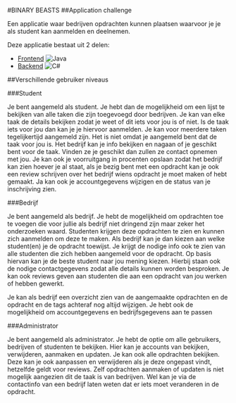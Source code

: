 #BINARY BEASTS
##Application challenge

Een applicatie waar bedrijven opdrachten kunnen plaatsen waarvoor je je als student kan aanmelden en deelnemen.

Deze applicatie bestaat uit 2 delen:
- [Frontend](https://github.com/RobbenP/Rome_Front)		![Java](https://img.shields.io/badge/Gemaakt%20met%20-Angular-red)
- [Backend](https://github.com/RobbenP/Rome_backend)	![C#](https://img.shields.io/badge/Gemaakt%20met%20-Dotnet-brightgreen)

##Verschillende gebruiker niveaus

###Student

Je bent aangemeld als student. Je hebt dan de mogelijkheid om een lijst te bekijken van alle taken die zijn toegevoegd door bedrijven. Je kan van elke taak de details bekijken zodat je weet of dit iets voor jou is of niet. Is de taak iets voor jou dan kan je je hiervoor aanmelden. Je kan voor meerdere taken tegelijkertijd aangemeld zijn. Het is niet omdat je aangemeld bent dat de taak voor jou is. Het bedrijf kan je info bekijken en nagaan of je geschikt bent voor de taak. Vinden ze je geschikt dan zullen ze contact opnemen met jou.
Je kan ook je voorruitgang in procenten opslaan zodat het bedrijf kan zien hoever je al staat, als je bezig bent met een opdracht kan je ook een review schrijven over het bedrijf wiens opdracht je moet maken of hebt gemaakt.
Ja kan ook je accountgegevens wijzigen en de status van je inschrijving zien.


###Bedrijf

Je bent aangemeld als bedrijf. Je hebt de mogelijkheid om opdrachten toe te voegen die voor jullie als bedrijf niet dringend zijn maar zeker het onderzoeken waard. Studenten krijgen deze opdrachten te zien en kunnen zich aanmelden om deze te maken. Als bedrijf kan je dan kiezen aan welke student(en) je de opdracht toewijst. Je krijgt de nodige info ook te zien van alle studenten die zich hebben aangemeld voor de opdracht. Op basis hiervan kan je de beste student naar jou mening kiezen. Hierbij staan ook de nodige contactgegevens zodat alle details kunnen worden besproken. Je kan ook reviews geven aan studenten die aan een opdracht van jou werken of hebben gewerkt.

Je kan als bedrijf een overzicht zien van de aangemaakte opdrachten en de opdracht en de tags achteraf nog altijd wijzigen. Je hebt ook de mogelijkheid om accountgegevens en bedrijfsgegevens aan te passen

###Administrator

Je bent aangemeld als administrator. Je hebt de optie om alle gebruikers, bedrijven of studenten te bekijken. Hier kan je accounts van bekijken, verwijderen, aanmaken en updaten. Je kan ook alle opdrachten bekijken. Deze kan je ook aanpassen en verwijderen als je deze ongepast vindt, hetzelfde geldt voor reviews. Zelf opdrachten aanmaken of updaten is niet mogelijk aangezien dit de taak is van bedrijven. Wel kan je via de contactinfo van een bedrijf laten weten dat er iets moet veranderen in de opdracht.